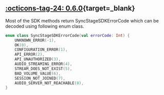 ## [:octicons-tag-24: 0.6.0][0.6.0]{target=_blank}
[0.6.0]: https://github.com/opensesamemedia/syncstage-test-app-android/releases/tag/0.6.0

Most of the SDK methods return SyncStageSDKErrorCode which can be decoded using following enum class.

```kotlin
enum class SyncStageSDKErrorCode(val errorCode: Int) {
    UNKNOWN_ERROR(-1),
    OK(0),
    CONFIGURATION_ERROR(1),
    API_ERROR(2),
    API_UNAUTHORIZED(3),
    AUDIO_STREAMING_ERROR(4),
    STREAM_DOES_NOT_EXIST(5),
    BAD_VOLUME_VALUE(6),
    SESSION_NOT_JOINED(7),
    AUDIO_SERVER_NOT_REACHABLE(8),
}
```